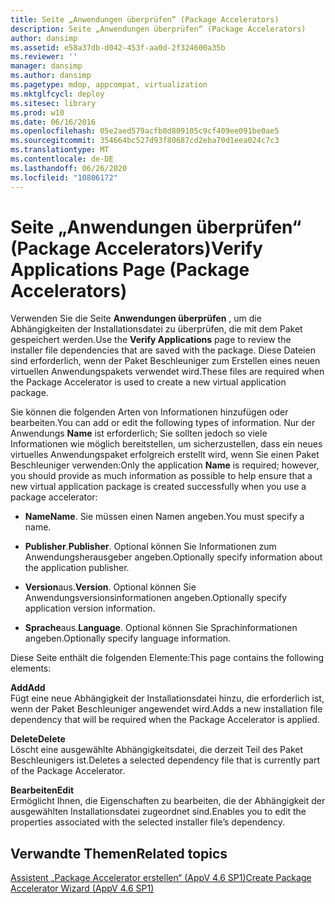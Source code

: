 ```yaml
---
title: Seite „Anwendungen überprüfen“ (Package Accelerators)
description: Seite „Anwendungen überprüfen“ (Package Accelerators)
author: dansimp
ms.assetid: e58a37db-d042-453f-aa0d-2f324600a35b
ms.reviewer: ''
manager: dansimp
ms.author: dansimp
ms.pagetype: mdop, appcompat, virtualization
ms.mktglfcycl: deploy
ms.sitesec: library
ms.prod: w10
ms.date: 06/16/2016
ms.openlocfilehash: 05e2aed579acfb8d809105c9cf409ee091be0ae5
ms.sourcegitcommit: 354664bc527d93f80687cd2eba70d1eea024c7c3
ms.translationtype: MT
ms.contentlocale: de-DE
ms.lasthandoff: 06/26/2020
ms.locfileid: "10806172"
---
```

# <span data-ttu-id="b5cc5-103">Seite „Anwendungen überprüfen“ (Package Accelerators)</span><span class="sxs-lookup"><span data-stu-id="b5cc5-103">Verify Applications Page (Package Accelerators)</span></span>


<span data-ttu-id="b5cc5-104">Verwenden Sie die Seite **Anwendungen überprüfen** , um die Abhängigkeiten der Installationsdatei zu überprüfen, die mit dem Paket gespeichert werden.</span><span class="sxs-lookup"><span data-stu-id="b5cc5-104">Use the **Verify Applications** page to review the installer file dependencies that are saved with the package.</span></span> <span data-ttu-id="b5cc5-105">Diese Dateien sind erforderlich, wenn der Paket Beschleuniger zum Erstellen eines neuen virtuellen Anwendungspakets verwendet wird.</span><span class="sxs-lookup"><span data-stu-id="b5cc5-105">These files are required when the Package Accelerator is used to create a new virtual application package.</span></span>

<span data-ttu-id="b5cc5-106">Sie können die folgenden Arten von Informationen hinzufügen oder bearbeiten.</span><span class="sxs-lookup"><span data-stu-id="b5cc5-106">You can add or edit the following types of information.</span></span> <span data-ttu-id="b5cc5-107">Nur der Anwendungs **Name** ist erforderlich; Sie sollten jedoch so viele Informationen wie möglich bereitstellen, um sicherzustellen, dass ein neues virtuelles Anwendungspaket erfolgreich erstellt wird, wenn Sie einen Paket Beschleuniger verwenden:</span><span class="sxs-lookup"><span data-stu-id="b5cc5-107">Only the application **Name** is required; however, you should provide as much information as possible to help ensure that a new virtual application package is created successfully when you use a package accelerator:</span></span>

-   <span data-ttu-id="b5cc5-108">**Name**</span><span class="sxs-lookup"><span data-stu-id="b5cc5-108">**Name**.</span></span> <span data-ttu-id="b5cc5-109">Sie müssen einen Namen angeben.</span><span class="sxs-lookup"><span data-stu-id="b5cc5-109">You must specify a name.</span></span>

-   <span data-ttu-id="b5cc5-110">**Publisher**.</span><span class="sxs-lookup"><span data-stu-id="b5cc5-110">**Publisher**.</span></span> <span data-ttu-id="b5cc5-111">Optional können Sie Informationen zum Anwendungsherausgeber angeben.</span><span class="sxs-lookup"><span data-stu-id="b5cc5-111">Optionally specify information about the application publisher.</span></span>

-   <span data-ttu-id="b5cc5-112">**Version**aus.</span><span class="sxs-lookup"><span data-stu-id="b5cc5-112">**Version**.</span></span> <span data-ttu-id="b5cc5-113">Optional können Sie Anwendungsversionsinformationen angeben.</span><span class="sxs-lookup"><span data-stu-id="b5cc5-113">Optionally specify application version information.</span></span>

-   <span data-ttu-id="b5cc5-114">**Sprache**aus.</span><span class="sxs-lookup"><span data-stu-id="b5cc5-114">**Language**.</span></span> <span data-ttu-id="b5cc5-115">Optional können Sie Sprachinformationen angeben.</span><span class="sxs-lookup"><span data-stu-id="b5cc5-115">Optionally specify language information.</span></span>

<span data-ttu-id="b5cc5-116">Diese Seite enthält die folgenden Elemente:</span><span class="sxs-lookup"><span data-stu-id="b5cc5-116">This page contains the following elements:</span></span>

<a href="" id="add"></a>**<span data-ttu-id="b5cc5-117">Add</span><span class="sxs-lookup"><span data-stu-id="b5cc5-117">Add</span></span>**  
<span data-ttu-id="b5cc5-118">Fügt eine neue Abhängigkeit der Installationsdatei hinzu, die erforderlich ist, wenn der Paket Beschleuniger angewendet wird.</span><span class="sxs-lookup"><span data-stu-id="b5cc5-118">Adds a new installation file dependency that will be required when the Package Accelerator is applied.</span></span>

<a href="" id="delete"></a>**<span data-ttu-id="b5cc5-119">Delete</span><span class="sxs-lookup"><span data-stu-id="b5cc5-119">Delete</span></span>**  
<span data-ttu-id="b5cc5-120">Löscht eine ausgewählte Abhängigkeitsdatei, die derzeit Teil des Paket Beschleunigers ist.</span><span class="sxs-lookup"><span data-stu-id="b5cc5-120">Deletes a selected dependency file that is currently part of the Package Accelerator.</span></span>

<a href="" id="edit"></a>**<span data-ttu-id="b5cc5-121">Bearbeiten</span><span class="sxs-lookup"><span data-stu-id="b5cc5-121">Edit</span></span>**  
<span data-ttu-id="b5cc5-122">Ermöglicht Ihnen, die Eigenschaften zu bearbeiten, die der Abhängigkeit der ausgewählten Installationsdatei zugeordnet sind.</span><span class="sxs-lookup"><span data-stu-id="b5cc5-122">Enables you to edit the properties associated with the selected installer file’s dependency.</span></span>

## <span data-ttu-id="b5cc5-123">Verwandte Themen</span><span class="sxs-lookup"><span data-stu-id="b5cc5-123">Related topics</span></span>


[<span data-ttu-id="b5cc5-124">Assistent „Package Accelerator erstellen“ (AppV 4.6 SP1)</span><span class="sxs-lookup"><span data-stu-id="b5cc5-124">Create Package Accelerator Wizard (AppV 4.6 SP1)</span></span>](create-package-accelerator-wizard--appv-46-sp1-.md)

 

 





